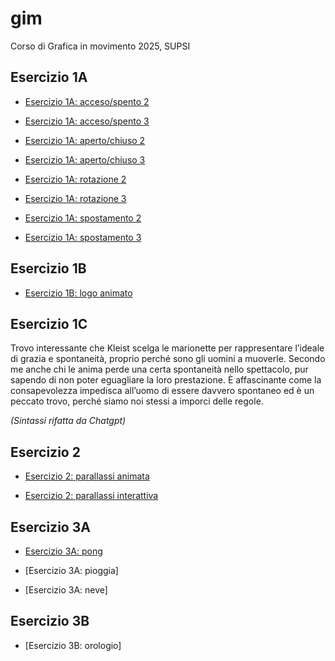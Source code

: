 # gim
Corso di Grafica in movimento 2025, SUPSI


## Esercizio 1A

- [Esercizio 1A: acceso/spento 2](https://carladegennaro.github.io/gim/esercizio_1A/acceso_spento_2.html)

- [Esercizio 1A: acceso/spento 3](https://carladegennaro.github.io/gim/esercizio_1A/acceso_spento_3.html)

- [Esercizio 1A: aperto/chiuso 2](https://carladegennaro.github.io/gim/esercizio_1A/aperto_chiuso_2.html)

- [Esercizio 1A: aperto/chiuso 3](https://carladegennaro.github.io/gim/esercizio_1A/aperto_chiuso_3.html)

- [Esercizio 1A: rotazione 2](https://carladegennaro.github.io/gim/esercizio_1A/rotazione_2.html)

- [Esercizio 1A: rotazione 3](https://carladegennaro.github.io/gim/esercizio_1A/rotazione_3.html)

- [Esercizio 1A: spostamento 2](https://carladegennaro.github.io/gim/esercizio_1A/spostamento_2.html)

- [Esercizio 1A: spostamento 3](https://carladegennaro.github.io/gim/esercizio_1A/spostamento_3.html)

## Esercizio 1B

- [Esercizio 1B: logo animato](https://carladegennaro.github.io/gim/esercizio_1B/logo_animato.html)

## Esercizio 1C

Trovo interessante che Kleist scelga le marionette per rappresentare l’ideale di grazia e spontaneità, proprio perché sono gli uomini a muoverle. Secondo me anche chi le anima perde una certa spontaneità nello spettacolo, pur sapendo di non poter eguagliare la loro prestazione. È affascinante come la consapevolezza impedisca all’uomo di essere davvero spontaneo ed è un peccato trovo, perché siamo noi stessi a imporci delle regole.

*(Sintassi rifatta da Chatgpt)*



## Esercizio 2

- [Esercizio 2: parallassi animata](https://carladegennaro.github.io/gim/esercizio_2/parallassi_animata.html)

- [Esercizio 2: parallassi interattiva](https://carladegennaro.github.io/gim/esercizio_2/parallassi_interattiva.html)


## Esercizio 3A

- [Esercizio 3A: pong](https://carladegennaro.github.io/gim/esercizio_3A/pong.html)

- [Esercizio 3A: pioggia]

- [Esercizio 3A: neve]



## Esercizio 3B

- [Esercizio 3B: orologio]





